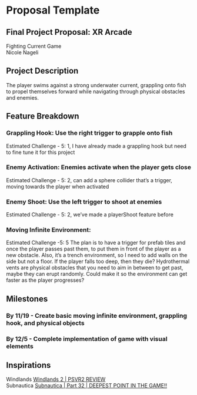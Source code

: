 # Proposal Template
## Final Project Proposal: XR Arcade
Fighting Current Game<br>
Nicole Nageli
## Project Description
The player swims against a strong underwater current, grappling onto fish to propel themselves forward while navigating through physical obstacles and enemies.
## Feature Breakdown
### Grappling Hook: Use the right trigger to grapple onto fish
Estimated Challenge - 5: 1, I have already made a grappling hook but need to fine tune it for this project
### Enemy Activation: Enemies activate when the player gets close
Estimated Challenge - 5: 2, can add a sphere collider that’s a trigger, moving towards the player when activated
### Enemy Shoot: Use the left trigger to shoot at enemies
Estimated Challenge - 5: 2, we’ve made a playerShoot feature before
### Moving Infinite Environment:
Estimated Challenge -5:  5
The plan is to have a trigger for prefab tiles and once the player passes past them, to put them in front of the player as a new obstacle. Also, it’s a trench environment, so I need to add walls on the side but not a floor. If the player falls too deep, then they die? Hydrothermal vents are physical obstacles that you need to aim in between to get past, maybe they can erupt randomly. Could make it so the environment can get faster as the player progresses?
## Milestones
### By 11/19 - Create basic moving infinite environment, grappling hook, and physical objects
### By 12/5 - Complete implementation of game with visual elements
## Inspirations
Windlands
[Windlands 2 | PSVR2 REVIEW](https://www.youtube.com/watch?v=-29uvH77NeA)<br>
Subnautica
[Subnautica | Part 32 | DEEPEST POINT IN THE GAME!!](https://www.youtube.com/watch?v=GmTUJ9fuPII)



